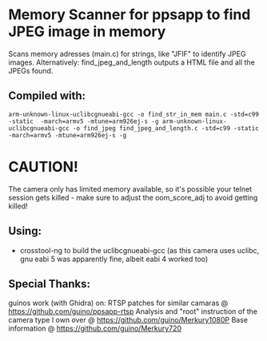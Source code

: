 # Memory Scanner for ppsapp to find JPEG image in memory

Scans memory adresses (main.c) for strings, like "JFIF" to identify JPEG images.
Alternatively: find_jpeg_and_length outputs a HTML file and all the JPEGs found.

## Compiled with:
`
arm-unknown-linux-uclibcgnueabi-gcc -o find_str_in_mem main.c -std=c99 -static  -march=armv5 -mtune=arm926ej-s -g
arm-unknown-linux-uclibcgnueabi-gcc -o find_jpeg find_jpeg_and_length.c -std=c99 -static  -march=armv5 -mtune=arm926ej-s -g
`

# CAUTION!
The camera only has limited memory available, so it's possible your telnet session gets killed - make sure to adjust the oom_score_adj to avoid getting killed!

## Using:
- crosstool-ng to build the uclibcgnueabi-gcc (as this camera uses uclibc, gnu eabi 5 was apparently fine, albeit eabi 4 worked too)

## Special Thanks:

guinos work (with Ghidra) on:
RTSP patches for similar camaras @ https://github.com/guino/ppsapp-rtsp
Analysis and "root" instruction of the camera type I own over @ https://github.com/guino/Merkury1080P
Base information @ https://github.com/guino/Merkury720
